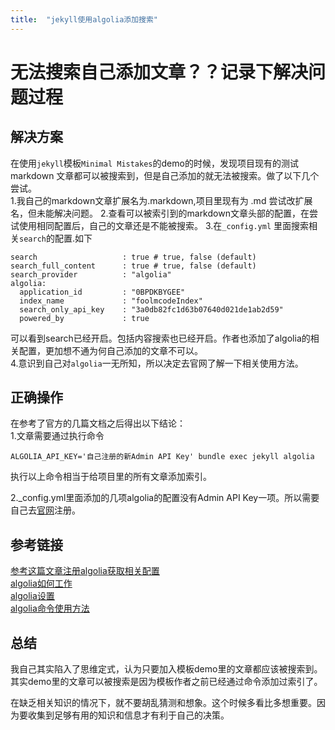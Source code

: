 ```yaml
---
title:  "jekyll使用algolia添加搜索"
---
```


# 无法搜索自己添加文章？？记录下解决问题过程
## 解决方案  
在使用```jekyll```模板```Minimal Mistakes```的demo的时候，发现项目现有的测试markdown 文章都可以被搜索到，但是自己添加的就无法被搜索。做了以下几个尝试。  
1.我自己的markdown文章扩展名为.markdown,项目里现有为 .md 尝试改扩展名，但未能解决问题。
2.查看可以被索引到的markdown文章头部的配置，在尝试使用相同配置后，自己的文章还是不能被搜索。
3.在```_config.yml``` 里面搜索相关```search```的配置.如下

```
search                   : true # true, false (default)
search_full_content      : true # true, false (default)
search_provider          : "algolia"
algolia:
  application_id         : "0BPDKBYGEE"
  index_name             : "foolmcodeIndex"
  search_only_api_key    : "3a0db82fc1d63b07640d021de1ab2d59"
  powered_by             : true

```
可以看到search已经开启。包括内容搜索也已经开启。作者也添加了algolia的相关配置，更加想不通为何自己添加的文章不可以。  
4.意识到自己对```algolia```一无所知，所以决定去官网了解一下相关使用方法。  

## 正确操作
在参考了官方的几篇文档之后得出以下结论：  
1.文章需要通过执行命令
```
ALGOLIA_API_KEY='自己注册的新Admin API Key' bundle exec jekyll algolia
```
执行以上命令相当于给项目里的所有文章添加索引。

2._config.yml里面添加的几项algolia的配置没有Admin API Key一项。所以需要自己去[官网](https://www.algolia.com)注册。

## 参考链接
[参考这篇文章注册algolia获取相关配置](https://zouzeir.xyz/2017/01/16/Hexo集成Algolia搜索插件/)  
[algolia如何工作](https://community.algolia.com/jekyll-algolia/how-it-works.html)  
[algolia设置](https://community.algolia.com/jekyll-algolia/options.html#settings)  
[algolia命令使用方法](https://community.algolia.com/jekyll-algolia/getting-started.html#usage)


## 总结
我自己其实陷入了思维定式，认为只要加入模板demo里的文章都应该被搜索到。其实demo里的文章可以被搜索是因为模板作者之前已经通过命令添加过索引了。 

在缺乏相关知识的情况下，就不要胡乱猜测和想象。这个时候多看比多想重要。因为要收集到足够有用的知识和信息才有利于自己的决策。

